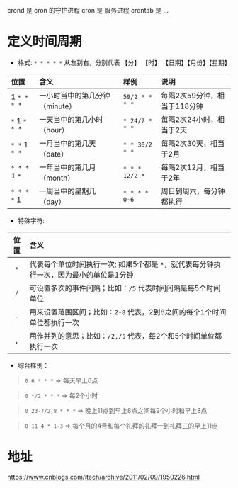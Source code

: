crond 是 cron 的守护进程
cron 是 服务进程
crontab 是 ...

# 定义时间周期

- 格式: `* * * * *` 从左到右，分别代表 【分】 【时】 【日期】【月份】【星期】

|位置|含义|样例|说明|
|:-----|:----|:-----|:-----|
| 1 `* * * *` |一小时当中的第几分钟（minute）|`59/2 * * * *`|每隔2次59分钟，相当于118分钟|
| `*` 1 `* * *` |一天当中的第几小时（hour）|`* 24/2 * * *`|每隔2次24小时，相当于2天|
| `* *` 1 `* *` |一月当中的第几天（date）|`* * 30/2 * *`|每隔2次30天，相当于2月|
| `* * *` 1 `*` |一年当中的第几月（month）|`* * * 12/2 *`|每隔2次12月，相当于2年|
| `* * * *` 1 |一周当中的星期几（day）|`* * * * 0-6`|周日到周六，每分钟都执行|

- 特殊字符:

|位置|含义|
|:-----:|:----|
| `*` |代表每个单位时间执行一次; 如果5个都是 `*`，就代表每分钟执行一次，因为最小的单位是1分钟|
| `/` |可设置多次的事件间隔；比如：`/5` 代表时间间隔是每5个时间单位|
| `-` |用来设置范围区间；比如：`2-8` 代表，2到8之间的每个1个时间单位都执行一次|
| `,` |用作并列的意思；比如：`/2,/5` 代表，每2个和5个时间单位都执行一次|

- 综合样例：
> `0 6 * * *` => 每天早上6点 

> `0 */2 * * *` => 每2个小时

> `0 23-7/2,8 * * *` => 晚上11点到早上8点之间每2个小时和早上8点

> `0 11 4 * 1-3` => 每个月的4号和每个礼拜的礼拜一到礼拜三的早上11点
# 地址

https://www.cnblogs.com/itech/archive/2011/02/09/1950226.html
